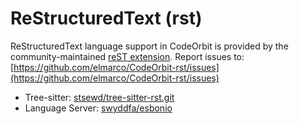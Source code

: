 ﻿# ReStructuredText (rst)

ReStructuredText language support in CodeOrbit is provided by the community-maintained [reST extension](https://github.com/elmarco/CodeOrbit-rst).
Report issues to: [https://github.com/elmarco/CodeOrbit-rst/issues](https://github.com/elmarco/CodeOrbit-rst/issues)

- Tree-sitter: [stsewd/tree-sitter-rst.git](https://github.com/stsewd/tree-sitter-rst.git)
- Language Server: [swyddfa/esbonio](https://github.com/swyddfa/esbonio)
